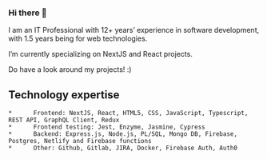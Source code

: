 ### Hi there 👋


I am an IT Professional with 12+ years’ experience in software development, with 1.5 years being for web technologies. 

I’m currently specializing on NextJS and React projects. 

Do have a look around my projects! :)

## Technology expertise

    *      Frontend: NextJS, React, HTML5, CSS, JavaScript, Typescript, REST API, GraphQL Client, Redux
    *      Frontend testing: Jest, Enzyme, Jasmine, Cypress
    *      Backend: Express.js, Node.js, PL/SQL, Mongo DB, Firebase, Postgres, Netlify and Firebase functions
    *      Other: Github, Gitlab, JIRA, Docker, Firebase Auth, Auth0
